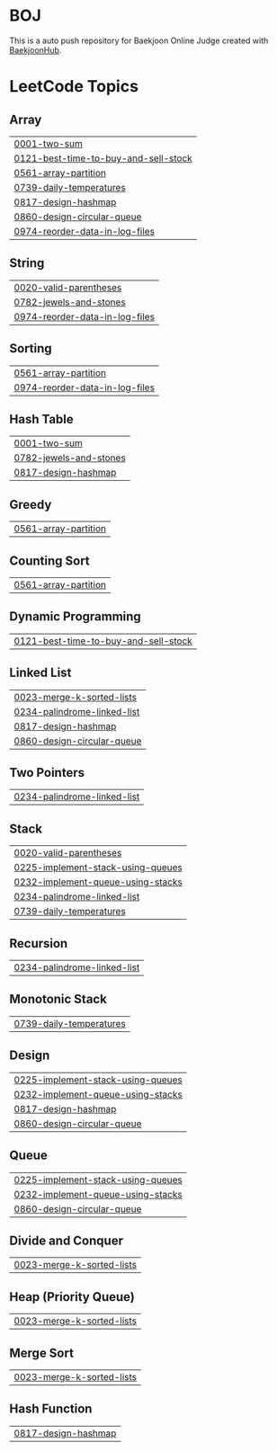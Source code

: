 # BOJ
This is a auto push repository for Baekjoon Online Judge created with [BaekjoonHub](https://github.com/BaekjoonHub/BaekjoonHub).

<!---LeetCode Topics Start-->
# LeetCode Topics
## Array
|  |
| ------- |
| [0001-two-sum](https://github.com/SungchoonPark/BOJ/tree/master/0001-two-sum) |
| [0121-best-time-to-buy-and-sell-stock](https://github.com/SungchoonPark/BOJ/tree/master/0121-best-time-to-buy-and-sell-stock) |
| [0561-array-partition](https://github.com/SungchoonPark/BOJ/tree/master/0561-array-partition) |
| [0739-daily-temperatures](https://github.com/SungchoonPark/BOJ/tree/master/0739-daily-temperatures) |
| [0817-design-hashmap](https://github.com/SungchoonPark/BOJ/tree/master/0817-design-hashmap) |
| [0860-design-circular-queue](https://github.com/SungchoonPark/BOJ/tree/master/0860-design-circular-queue) |
| [0974-reorder-data-in-log-files](https://github.com/SungchoonPark/BOJ/tree/master/0974-reorder-data-in-log-files) |
## String
|  |
| ------- |
| [0020-valid-parentheses](https://github.com/SungchoonPark/BOJ/tree/master/0020-valid-parentheses) |
| [0782-jewels-and-stones](https://github.com/SungchoonPark/BOJ/tree/master/0782-jewels-and-stones) |
| [0974-reorder-data-in-log-files](https://github.com/SungchoonPark/BOJ/tree/master/0974-reorder-data-in-log-files) |
## Sorting
|  |
| ------- |
| [0561-array-partition](https://github.com/SungchoonPark/BOJ/tree/master/0561-array-partition) |
| [0974-reorder-data-in-log-files](https://github.com/SungchoonPark/BOJ/tree/master/0974-reorder-data-in-log-files) |
## Hash Table
|  |
| ------- |
| [0001-two-sum](https://github.com/SungchoonPark/BOJ/tree/master/0001-two-sum) |
| [0782-jewels-and-stones](https://github.com/SungchoonPark/BOJ/tree/master/0782-jewels-and-stones) |
| [0817-design-hashmap](https://github.com/SungchoonPark/BOJ/tree/master/0817-design-hashmap) |
## Greedy
|  |
| ------- |
| [0561-array-partition](https://github.com/SungchoonPark/BOJ/tree/master/0561-array-partition) |
## Counting Sort
|  |
| ------- |
| [0561-array-partition](https://github.com/SungchoonPark/BOJ/tree/master/0561-array-partition) |
## Dynamic Programming
|  |
| ------- |
| [0121-best-time-to-buy-and-sell-stock](https://github.com/SungchoonPark/BOJ/tree/master/0121-best-time-to-buy-and-sell-stock) |
## Linked List
|  |
| ------- |
| [0023-merge-k-sorted-lists](https://github.com/SungchoonPark/BOJ/tree/master/0023-merge-k-sorted-lists) |
| [0234-palindrome-linked-list](https://github.com/SungchoonPark/BOJ/tree/master/0234-palindrome-linked-list) |
| [0817-design-hashmap](https://github.com/SungchoonPark/BOJ/tree/master/0817-design-hashmap) |
| [0860-design-circular-queue](https://github.com/SungchoonPark/BOJ/tree/master/0860-design-circular-queue) |
## Two Pointers
|  |
| ------- |
| [0234-palindrome-linked-list](https://github.com/SungchoonPark/BOJ/tree/master/0234-palindrome-linked-list) |
## Stack
|  |
| ------- |
| [0020-valid-parentheses](https://github.com/SungchoonPark/BOJ/tree/master/0020-valid-parentheses) |
| [0225-implement-stack-using-queues](https://github.com/SungchoonPark/BOJ/tree/master/0225-implement-stack-using-queues) |
| [0232-implement-queue-using-stacks](https://github.com/SungchoonPark/BOJ/tree/master/0232-implement-queue-using-stacks) |
| [0234-palindrome-linked-list](https://github.com/SungchoonPark/BOJ/tree/master/0234-palindrome-linked-list) |
| [0739-daily-temperatures](https://github.com/SungchoonPark/BOJ/tree/master/0739-daily-temperatures) |
## Recursion
|  |
| ------- |
| [0234-palindrome-linked-list](https://github.com/SungchoonPark/BOJ/tree/master/0234-palindrome-linked-list) |
## Monotonic Stack
|  |
| ------- |
| [0739-daily-temperatures](https://github.com/SungchoonPark/BOJ/tree/master/0739-daily-temperatures) |
## Design
|  |
| ------- |
| [0225-implement-stack-using-queues](https://github.com/SungchoonPark/BOJ/tree/master/0225-implement-stack-using-queues) |
| [0232-implement-queue-using-stacks](https://github.com/SungchoonPark/BOJ/tree/master/0232-implement-queue-using-stacks) |
| [0817-design-hashmap](https://github.com/SungchoonPark/BOJ/tree/master/0817-design-hashmap) |
| [0860-design-circular-queue](https://github.com/SungchoonPark/BOJ/tree/master/0860-design-circular-queue) |
## Queue
|  |
| ------- |
| [0225-implement-stack-using-queues](https://github.com/SungchoonPark/BOJ/tree/master/0225-implement-stack-using-queues) |
| [0232-implement-queue-using-stacks](https://github.com/SungchoonPark/BOJ/tree/master/0232-implement-queue-using-stacks) |
| [0860-design-circular-queue](https://github.com/SungchoonPark/BOJ/tree/master/0860-design-circular-queue) |
## Divide and Conquer
|  |
| ------- |
| [0023-merge-k-sorted-lists](https://github.com/SungchoonPark/BOJ/tree/master/0023-merge-k-sorted-lists) |
## Heap (Priority Queue)
|  |
| ------- |
| [0023-merge-k-sorted-lists](https://github.com/SungchoonPark/BOJ/tree/master/0023-merge-k-sorted-lists) |
## Merge Sort
|  |
| ------- |
| [0023-merge-k-sorted-lists](https://github.com/SungchoonPark/BOJ/tree/master/0023-merge-k-sorted-lists) |
## Hash Function
|  |
| ------- |
| [0817-design-hashmap](https://github.com/SungchoonPark/BOJ/tree/master/0817-design-hashmap) |
<!---LeetCode Topics End-->